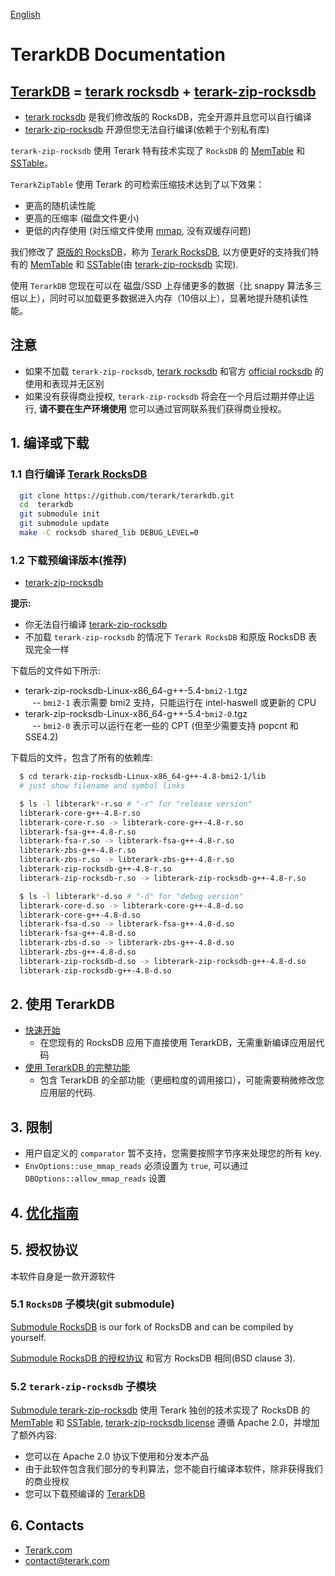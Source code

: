 [English](Home.html)

# TerarkDB Documentation

## [TerarkDB](https://github.com/Terark/terarkdb) = [terark rocksdb](https://github.com/Terark/rocksdb) + [terark-zip-rocksdb](https://github.com/Terark/terark-zip-rocksdb)
- [terark rocksdb](https://github.com/Terark/rocksdb) 是我们修改版的 RocksDB，完全开源并且您可以自行编译
- [terark-zip-rocksdb](https://github.com/Terark/terark-zip-rocksdb) 开源但您无法自行编译(依赖于个别私有库)

`terark-zip-rocksdb` 使用 Terark 特有技术实现了 `RocksDB` 的  [MemTable](重新实现-RocksDB-MemTable.html) 和 [SSTable](TerarkDB-SST-的创建过程.html)。

`TerarkZipTable` 使用 Terark 的可检索压缩技术达到了以下效果：

- 更高的随机读性能
- 更高的压缩率 (磁盘文件更小)<br/>
- 更低的内存使用 (对压缩文件使用 [mmap](http://man7.org/linux/man-pages/man2/mmap.2.html), 没有双缓存问题)

我们修改了 [原版的 RocksDB](https://github.com/facebook/rocksdb)，称为 [Terark RocksDB](https://github.com/Terark/rocksdb), 以方便更好的支持我们特有的 [MemTable](重新实现-RocksDB-MemTable.html) 和 [SSTable](TerarkDB-SST-的创建过程.html)(由 [terark-zip-rocksdb](https://github.com/Terark/terark-zip-rocksdb) 实现).

使用 `TerarkDB` 您现在可以在 磁盘/SSD 上存储更多的数据（比 snappy 算法多三倍以上），同时可以加载更多数据进入内存（10倍以上），显著地提升随机读性能。

## 注意
- 如果不加载 `terark-zip-rocksdb`, [terark rocksdb](https://github.com/Terark/rocksdb) 和官方 [official rocksdb](https://github.com/facebook/rocksdb) 的使用和表现并无区别
- 如果没有获得商业授权, `terark-zip-rocksdb` 将会在一个月后过期并停止运行, **请不要在生产环境使用** 您可以通过官网联系我们获得商业授权。

## 1. 编译或下载
### 1.1 自行编译 <a href="https://github.com/terark/rocksdb">Terark RocksDB</a>
```bash
  git clone https://github.com/terark/terarkdb.git
  cd  terarkdb
  git submodule init
  git submodule update
  make -C rocksdb shared_lib DEBUG_LEVEL=0
```
### 1.2 下载预编译版本(推荐)
- [terark-zip-rocksdb](http://www.terark.com/download/terarkdb/latest)

**提示:**
- 你无法自行编译 [terark-zip-rocksdb](https://github.com/terark/terark-zip-rocksdb) 
- 不加载 `terark-zip-rocksdb` 的情况下 `Terark RocksDB` 和原版 RocksDB 表现完全一样

下载后的文件如下所示:
- terark-zip-rocksdb-Linux-x86_64-g++-5.4-`bmi2-1`.tgz<br/>
  &nbsp;&nbsp;&nbsp;-- `bmi2-1` 表示需要 bmi2 支持，只能运行在 intel-haswell 或更新的 CPU
- terark-zip-rocksdb-Linux-x86_64-g++-5.4-`bmi2-0`.tgz<br/>
  &nbsp;&nbsp;&nbsp;-- `bmi2-0` 表示可以运行在老一些的 CPT (但至少需要支持 popcnt 和 SSE4.2)

下载后的文件，包含了所有的依赖库:
```bash
  $ cd terark-zip-rocksdb-Linux-x86_64-g++-4.8-bmi2-1/lib
  # just show filename and symbol links

  $ ls -l libterark*-r.so # "-r" for "release version"
  libterark-core-g++-4.8-r.so
  libterark-core-r.so -> libterark-core-g++-4.8-r.so
  libterark-fsa-g++-4.8-r.so
  libterark-fsa-r.so -> libterark-fsa-g++-4.8-r.so
  libterark-zbs-g++-4.8-r.so
  libterark-zbs-r.so -> libterark-zbs-g++-4.8-r.so
  libterark-zip-rocksdb-g++-4.8-r.so
  libterark-zip-rocksdb-r.so -> libterark-zip-rocksdb-g++-4.8-r.so

  $ ls -l libterark*-d.so # "-d" for "debug version"
  libterark-core-d.so -> libterark-core-g++-4.8-d.so
  libterark-core-g++-4.8-d.so
  libterark-fsa-d.so -> libterark-fsa-g++-4.8-d.so
  libterark-fsa-g++-4.8-d.so
  libterark-zbs-d.so -> libterark-zbs-g++-4.8-d.so
  libterark-zbs-g++-4.8-d.so
  libterark-zip-rocksdb-d.so -> libterark-zip-rocksdb-g++-4.8-d.so
  libterark-zip-rocksdb-g++-4.8-d.so
```

## 2. 使用 TerarkDB
- [快速开始](快速开始.html)
  - 在您现有的 RocksDB 应用下直接使用 TerarkDB，无需重新编译应用层代码
- [使用 TerarkDB 的完整功能](完整功能.html)
  - 包含 TerarkDB 的全部功能（更细粒度的调用接口），可能需要稍微修改您应用层的代码.

## 3. 限制
- 用户自定义的 `comparator` 暂不支持，您需要按照字节序来处理您的所有 key. 
- `EnvOptions::use_mmap_reads` 必须设置为 `true`, 可以通过 `DBOptions::allow_mmap_reads` 设置

## 4. [优化指南](Tuning-Guide.html)

## 5. 授权协议
本软件自身是一款开源软件

### 5.1 `RocksDB` 子模块(git submodule)
[Submodule RocksDB](https://github.com/Terark/rocksdb) is our fork of RocksDB and can be compiled by yourself.

[Submodule RocksDB 的授权协议](https://github.com/Terark/rocksdb/blob/master/LICENSE) 和官方 RocksDB 相同(BSD clause 3).

### 5.2 `terark-zip-rocksdb` 子模块
[Submodule terark-zip-rocksdb](https://github.com/Terark/terark-zip-rocksdb) 使用 Terark 独创的技术实现了 RocksDB 的  [MemTable](重新实现-RocksDB-MemTable.html) 和 [SSTable](TerarkDB-SST-的创建过程.html), [terark-zip-rocksdb license](https://github.com/Terark/terark-zip-rocksdb/blob/master/LICENSE) 遵循 Apache 2.0，并增加了额外内容:
  * 您可以在 Apache 2.0 协议下使用和分发本产品
  * 由于此软件包含我们部分的专利算法，您不能自行编译本软件，除非获得我们的商业授权
  * 您可以下载预编译的 [TerarkDB](http://www.terark.com/download/terarkdb/latest)

## 6. Contacts
- [Terark.com](http://www.terark.com)
- contact@terark.com